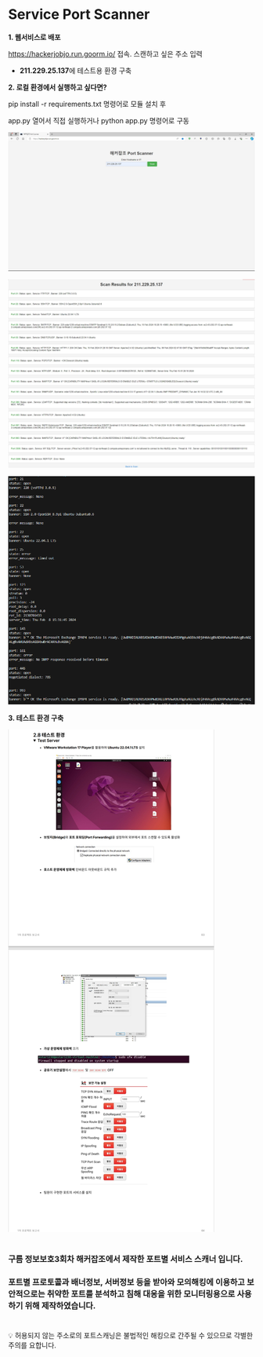 # Service Port Scanner

**1. 웹서비스로 배포**

https://hackerjobjo.run.goorm.io/ 접속. 스캔하고 싶은 주소 입력

- **211.229.25.137**에 테스트용 환경 구축

**2. 로컬 환경에서 실행하고 싶다면?**

pip install -r requirements.txt 명령어로 모듈 설치 후 

app.py 열어서 직접 실행하거나 python app.py 명령어로 구동

![final_front.jpg](https://github.com/kdjehdwls/Port_Scanner/blob/master/img/final_front.jpg)

![final_result4.jpg](https://github.com/kdjehdwls/Port_Scanner/blob/master/img/final_result4.jpg)

![total_scanning.png](https://github.com/kdjehdwls/Port_Scanner/blob/master/img/total_scanning.png)

**3. 테스트 환경 구축**

![test_inv.jpeg](https://github.com/kdjehdwls/Port_Scanner/blob/master/img/test_inv.jpeg)

#

### 구름 정보보호3회차 해커잡조에서 제작한 포트별 서비스 스캐너 입니다.

### 포트별 프로토콜과 배너정보, 서버정보 등을 받아와 모의해킹에 이용하고 보안적으로는 취약한 포트를 분석하고 침해 대응을 위한 모니터링용으로 사용하기 위해 제작하였습니다.

#

<aside>
💡 허용되지 않는 주소로의 포트스캐닝은 불법적인 해킹으로 간주될 수 있으므로 각별한 주의를 요합니다.

</aside>
